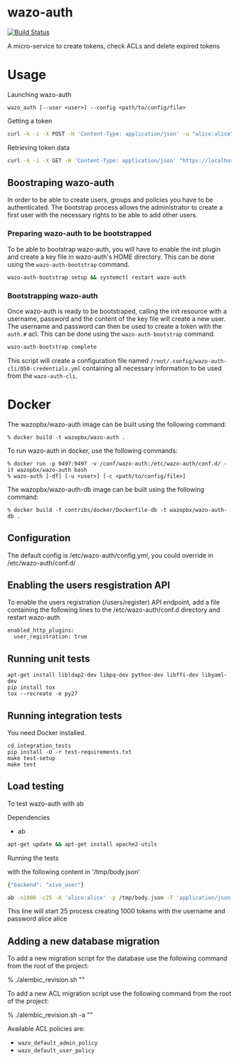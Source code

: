 # wazo-auth

[![Build Status](https://travis-ci.org/wazo-pbx/wazo-auth.svg)](https://travis-ci.org/wazo-pbx/wazo-auth)

A micro-service to create tokens, check ACLs and delete expired tokens

# Usage

Launching wazo-auth

    wazo_auth [--user <user>] --config <path/to/config/file>

Getting a token

```sh
curl -k -i -X POST -H 'Content-Type: application/json' -u "alice:alice" "https://localhost:9497/0.1/token" -d '{"backend": "xivo_user"}'
```

Retrieving token data

```sh
curl -k -i -X GET -H 'Content-Type: application/json' "https://localhost:9497/0.1/token/${TOKEN}"
```

## Boostraping wazo-auth

In order to be able to create users, groups and policies you have to be authenticated. The bootstrap
process allows the administrator to create a first user with the necessary rights to be able to add
other users.


### Preparing wazo-auth to be bootstrapped

To be able to bootstrap wazo-auth, you will have to enable the init plugin and create a key file in
wazo-auth's HOME directory. This can be done using the `wazo-auth-bootstrap` command.

```sh
wazo-auth-bootstrap setup && systemctl restart wazo-auth
```


### Bootstrapping wazo-auth

Once wazo-auth is ready to be bootstraped, calling the init resource with a username, password and
the content of the key file will create a new user. The username and password can then be used to create
a token with the `auth.#` acl. This can be done using the `wazo-auth-bootstrap` command.

```sh
wazo-auth-bootstrap complete
```

This script will create a configuration file named `/root/.config/wazo-auth-cli/050-credentials.yml`
containing all necessary information to be used from the `wazo-auth-cli`.


# Docker

The wazopbx/wazo-auth image can be built using the following command:

    % docker build -t wazopbx/wazo-auth .

To run wazo-auth in docker, use the following commands:

    % docker run -p 9497:9497 -v /conf/wazo-auth:/etc/wazo-auth/conf.d/ -it wazopbx/wazo-auth bash
    % wazo-auth [-df] [-u <user>] [-c <path/to/config/file>]

The wazopbx/wazo-auth-db image can be built using the following command:

    % docker build -f contribs/docker/Dockerfile-db -t wazopbx/wazo-auth-db .


Configuration
-------------

The default config is /etc/wazo-auth/config.yml, you could override in /etc/wazo-auth/conf.d/

Enabling the users resgistration API
------------------------------------

To enable the users registration (/users/register) API endpoint, add a file containing the following lines to the /etc/wazo-auth/conf.d directory and
restart wazo-auth

```
enabled_http_plugins:
  user_registration: true
```

Running unit tests
------------------

```
apt-get install libldap2-dev libpq-dev python-dev libffi-dev libyaml-dev
pip install tox
tox --recreate -e py27
```


Running integration tests
-------------------------

You need Docker installed.

```
cd integration_tests
pip install -U -r test-requirements.txt
make test-setup
make test
```


Load testing
------------

To test wazo-auth with ab

Dependencies

* ab

```sh
apt-get update && apt-get install apache2-utils
```

Running the tests

with the following content in '/tmp/body.json'

```javascript
{"backend": "xivo_user"}
```

```sh
ab -n1000 -c25 -A 'alice:alice' -p /tmp/body.json -T 'application/json' "https://localhost:9497/0.1/token"
```

This line will start 25 process creating 1000 tokens with the username and password alice alice


Adding a new database migration
-------------------------------

To add a new migration script for the database use the following command from the root of the project:

   % ./alembic_revision.sh "<description of the revision>"

To add a new ACL migration script use the following command from the root of the project:

   % ./alembic_revision.sh -a "<description of the revision>"

Available ACL policies are:

* `wazo_default_admin_policy`
* `wazo_default_user_policy`
